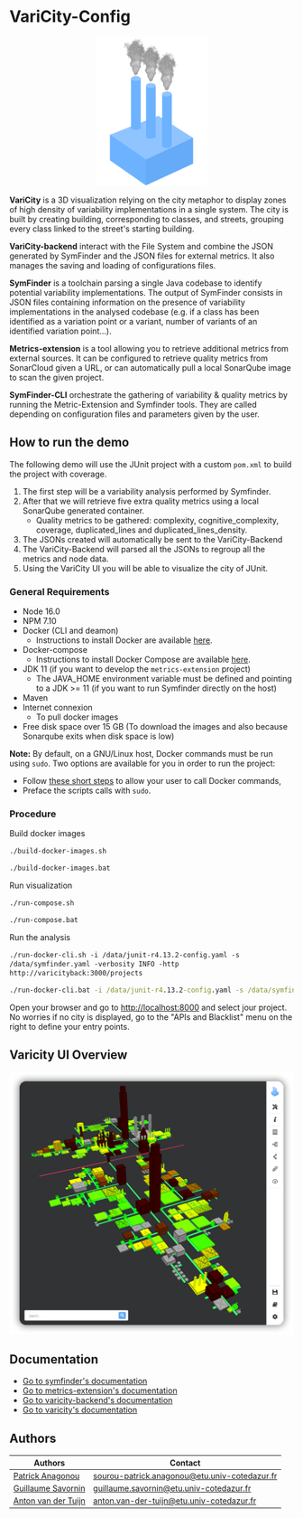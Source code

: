 # VariCity-Config

<p align="center">
<img src="varicity/public/images/logovaricity.gif" width="200" alt="Logo"/>
</p>

**VariCity** is a 3D visualization relying on the city metaphor to display zones of high density of variability
implementations in a single system. The city is built by creating building, corresponding to classes, and streets,
grouping every class linked to the street's starting building.

**VariCity-backend** interact with the File System and combine the JSON generated by SymFinder and the JSON files for external metrics. It also manages the saving and loading of configurations files.

**SymFinder** is a toolchain parsing a single Java codebase to identify potential variability implementations.
The output of SymFinder consists in JSON files containing information on the presence of variability implementations in the analysed codebase (e.g. if a class has been identified as a variation point or a variant, number of variants of an identified variation point…).

**Metrics-extension** is a tool allowing you to retrieve additional metrics from external sources. It can be configured to retrieve quality metrics from SonarCloud given a URL, or can automatically pull a local SonarQube image to scan the given project.

**SymFinder-CLI** orchestrate the gathering of variability & quality metrics by running the Metric-Extension and Symfinder tools. They are called depending on configuration files and parameters given by the user.

## How to run the demo

The following demo will use the JUnit project with a custom ``pom.xml`` to build the project with coverage.
1. The first step will be a variability analysis performed by Symfinder.
2. After that we will retrieve five extra quality metrics using a local SonarQube generated container. 
   * Quality metrics to be gathered: complexity, cognitive_complexity, coverage, duplicated_lines and duplicated_lines_density.
3. The JSONs created will automatically be sent to the VariCity-Backend
4. The VariCity-Backend will parsed all the JSONs to regroup all the metrics and node data.
5. Using the VariCity UI you will be able to visualize the city of JUnit.


### General Requirements

- Node 16.0
- NPM 7.10
- Docker (CLI and deamon)
  - Instructions to install Docker are available [here](https://docs.docker.com/get-docker/).
- Docker-compose
  - Instructions to install Docker Compose are available [here](https://docs.docker.com/compose/install/#install-compose).
- JDK 11 (if you want to develop the `metrics-extension` project)
  - The JAVA_HOME environment variable must be defined and pointing to a JDK >= 11 (if you want to run Symfinder directly on the host)
- Maven
- Internet connexion
  - To pull docker images
- Free disk space over 15 GB (To download the images and also because Sonarqube exits when disk space is low)

**Note:** By default, on a GNU/Linux host, Docker commands must be run using `sudo`.
Two options are available for you in order to run the project:
- Follow [these short steps](https://docs.docker.com/install/linux/linux-postinstall/#manage-docker-as-a-non-root-user) to allow your user to call Docker commands,
- Preface the scripts calls with `sudo`.

### Procedure

Build docker images
```shell
./build-docker-images.sh
```

```bat
./build-docker-images.bat
```

Run visualization
```shell
./run-compose.sh
```

```bat
./run-compose.bat
```

Run the analysis
```shell
./run-docker-cli.sh -i /data/junit-r4.13.2-config.yaml -s /data/symfinder.yaml -verbosity INFO -http http://varicityback:3000/projects
```

```bat
./run-docker-cli.bat -i /data/junit-r4.13.2-config.yaml -s /data/symfinder.yaml -verbosity INFO -http http://varicityback:3000/projects
```



Open your browser and go to [http://localhost:8000](http://localhost:8000) and select jour project. 
No worries if no city is displayed, go to the "APIs and Blacklist" menu on the right to define your entry points.

## Varicity UI Overview

<p align="center">
<img src="readme_files/varicity/Varicity_Demo.png" width="800" alt="Varicity UI"/>
</p>

## Documentation
- [Go to symfinder's documentation](./metrics-extension/symfinder/README.md)
- [Go to metrics-extension's documentation](./metrics-extension/README.md)
- [Go to varicity-backend's documentation](./varicity-backend/README.md)
- [Go to varicity's documentation](./varicity/README.md)

## Authors

Authors | Contact
----------------------------------------------------------- | ----------------------------------------------------------
[Patrick Anagonou](https://github.com/anagonousourou)       | [sourou-patrick.anagonou@etu.univ-cotedazur.fr](mailto:sourou-patrick.anagonou@etu.univ-cotedazur.fr)
[Guillaume Savornin](https://github.com/GuillaumeSavornin)  | [guillaume.savornin@etu.univ-cotedazur.fr](mailto:guillaume.savornin@etu.univ-cotedazur.fr)
[Anton van der Tuijn](https://github.com/Anton-vanderTuijn) | [anton.van-der-tuijn@etu.univ-cotedazur.fr](mailto:anton.van-der-tuijn@etu.univ-cotedazur.fr)

